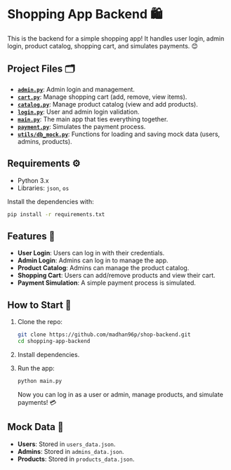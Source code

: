 # Shopping App Backend 🛍️

This is the backend for a simple shopping app! It handles user login, admin login, product catalog, shopping cart, and simulates payments. 😊

## Project Files 🗂️

- **[`admin.py`](https://github.com/madhan96p/shop-backend/blob/main/shopping-app-backend/admin.py)**: Admin login and management.
- **[`cart.py`](https://github.com/madhan96p/shop-backend/blob/main/shopping-app-backend/cart.py)**: Manage shopping cart (add, remove, view items).
- **[`catalog.py`](https://github.com/madhan96p/shop-backend/blob/main/shopping-app-backend/catalog.py)**: Manage product catalog (view and add products).
- **[`login.py`](https://github.com/madhan96p/shop-backend/blob/main/shopping-app-backend/login.py)**: User and admin login validation.
- **[`main.py`](https://github.com/madhan96p/shop-backend/blob/main/shopping-app-backend/main.py)**: The main app that ties everything together.
- **[`payment.py`](https://github.com/madhan96p/shop-backend/blob/main/shopping-app-backend/payment.py)**: Simulates the payment process.
- **[`utils/db_mock.py`](https://github.com/madhan96p/shop-backend/blob/main/shopping-app-backend/utils/db_mock.py)**: Functions for loading and saving mock data (users, admins, products).

## Requirements ⚙️

- Python 3.x
- Libraries: `json`, `os`

Install the dependencies with:

```bash
pip install -r requirements.txt
```

## Features 🎉

- **User Login**: Users can log in with their credentials.
- **Admin Login**: Admins can log in to manage the app.
- **Product Catalog**: Admins can manage the product catalog.
- **Shopping Cart**: Users can add/remove products and view their cart.
- **Payment Simulation**: A simple payment process is simulated.

## How to Start 🚀

1. Clone the repo:

   ```bash
   git clone https://github.com/madhan96p/shop-backend.git
   cd shopping-app-backend
   ```

2. Install dependencies.

3. Run the app:

   ```bash
   python main.py
   ```

   Now you can log in as a user or admin, manage products, and simulate payments! 💳

## Mock Data 📂

- **Users**: Stored in `users_data.json`.
- **Admins**: Stored in `admins_data.json`.
- **Products**: Stored in `products_data.json`.
